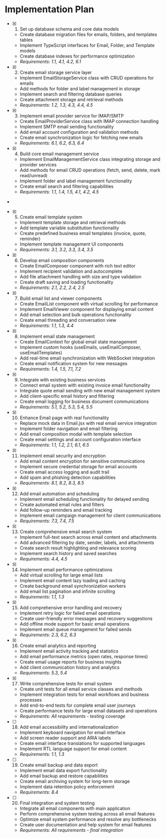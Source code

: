 # Implementation Plan

- [x] 1. Set up database schema and core data models









  - Create database migration files for emails, folders, and templates tables
  - Implement TypeScript interfaces for Email, Folder, and Template models
  - Create database indexes for performance optimization
  - _Requirements: 1.1, 4.1, 4.2, 6.1_

- [x] 2. Create email storage service layer


  - Implement EmailStorageService class with CRUD operations for emails
  - Add methods for folder and label management in storage
  - Implement search and filtering database queries
  - Create attachment storage and retrieval methods
  - _Requirements: 1.2, 1.3, 4.3, 4.4, 4.5_

- [x] 3. Implement email provider service for IMAP/SMTP





  - Create EmailProviderService class with IMAP connection handling
  - Implement SMTP email sending functionality
  - Add email account configuration and validation methods
  - Create email synchronization logic for fetching new emails
  - _Requirements: 6.1, 6.2, 6.3, 6.4_

- [x] 4. Build core email management service








  - Implement EmailManagementService class integrating storage and provider services
  - Add methods for email CRUD operations (fetch, send, delete, mark read/unread)
  - Implement folder and label management functionality
  - Create email search and filtering capabilities
  - _Requirements: 1.1, 1.4, 1.5, 4.1, 4.2, 4.5_
-

- [x] 5. Create email template system






  - Implement template storage and retrieval methods
  - Add template variable substitution functionality
  - Create predefined business email templates (invoice, quote, reminder)
  - Implement template management UI components
  - _Requirements: 3.1, 3.2, 3.3, 3.4, 3.5_

- [x] 6. Develop email composition components









  - Create EmailComposer component with rich text editor
  - Implement recipient validation and autocomplete
  - Add file attachment handling with size and type validation
  - Create draft saving and loading functionality
  - _Requirements: 2.1, 2.2, 2.4, 2.5_

- [x] 7. Build email list and viewer components







  - Create EmailList component with virtual scrolling for performance
  - Implement EmailViewer component for displaying email content
  - Add email selection and bulk operations functionality
  - Create email threading and conversation view
  - _Requirements: 1.1, 1.3, 4.4_

- [x] 8. Implement email state management








  - Create EmailContext for global email state management
  - Implement custom hooks (useEmails, useEmailComposer, useEmailTemplates)
  - Add real-time email synchronization with WebSocket integration
  - Create email notification system for new messages
  - _Requirements: 1.4, 1.5, 7.1, 7.2_

- [x] 9. Integrate with existing business services
  - Connect email system with existing invoice email functionality
  - Integrate quote email sending with new email management system
  - Add client-specific email history and filtering
  - Create email logging for business document communications
  - _Requirements: 5.1, 5.2, 5.3, 5.4, 5.5_

- [x] 10. Enhance Email page with real functionality
  - Replace mock data in Email.jsx with real email service integration
  - Implement folder navigation and email filtering
  - Add email composition modal with template selection
  - Create email settings and account configuration interface
  - _Requirements: 1.1, 1.2, 2.1, 6.1, 6.5_

- [x] 11. Implement email security and encryption
  - Add email content encryption for sensitive communications
  - Implement secure credential storage for email accounts
  - Create email access logging and audit trail
  - Add spam and phishing detection capabilities
  - _Requirements: 8.1, 8.2, 8.3, 8.5_

- [x] 12. Add email automation and scheduling
  - Implement email scheduling functionality for delayed sending
  - Create automated email rules and filters
  - Add follow-up reminders and email tracking
  - Implement email campaign management for client communications
  - _Requirements: 7.3, 7.4, 7.5_

- [x] 13. Create comprehensive email search system
  - Implement full-text search across email content and attachments
  - Add advanced filtering by date, sender, labels, and attachments
  - Create search result highlighting and relevance scoring
  - Implement search history and saved searches
  - _Requirements: 4.4, 4.5_

- [x] 14. Implement email performance optimizations
  - Add virtual scrolling for large email lists
  - Implement email content lazy loading and caching
  - Create background email synchronization workers
  - Add email list pagination and infinite scrolling
  - _Requirements: 1.1, 1.3_

- [x] 15. Add comprehensive error handling and recovery
  - Implement retry logic for failed email operations
  - Create user-friendly error messages and recovery suggestions
  - Add offline mode support for basic email operations
  - Implement email queue management for failed sends
  - _Requirements: 2.3, 6.2, 6.3_

- [x] 16. Create email analytics and reporting
  - Implement email activity tracking and statistics
  - Add email performance metrics (open rates, response times)
  - Create email usage reports for business insights
  - Add client communication history and analytics
  - _Requirements: 5.3, 5.4_

- [x] 17. Write comprehensive tests for email system
  - Create unit tests for all email service classes and methods
  - Implement integration tests for email workflows and business processes
  - Add end-to-end tests for complete email user journeys
  - Create performance tests for large email datasets and operations
  - _Requirements: All requirements - testing coverage_

- [ ] 18. Add email accessibility and internationalization
  - Implement keyboard navigation for email interface
  - Add screen reader support and ARIA labels
  - Create email interface translations for supported languages
  - Implement RTL language support for email content
  - _Requirements: 1.1, 1.3_

- [ ] 19. Create email backup and data export
  - Implement email data export functionality
  - Add email backup and restore capabilities
  - Create email archiving system for long-term storage
  - Implement data retention policy enforcement
  - _Requirements: 8.4_

- [ ] 20. Final integration and system testing
  - Integrate all email components with main application
  - Perform comprehensive system testing across all email features
  - Optimize email system performance and resolve any bottlenecks
  - Create user documentation and help system for email features
  - _Requirements: All requirements - final integration_